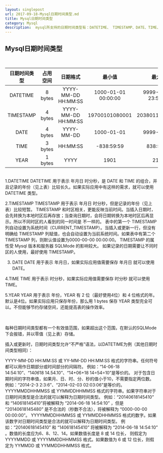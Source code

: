 ```yaml
---
layout: singlepost
url: 2017-09-18-Mysql日期时间类型.md
title: Mysql日期时间类型
category: Mysql
description:  mysql所支持的日期时间类型有：DATETIME、 TIMESTAMP、DATE、TIME、YEAR。
---
```

## Mysql日期时间类型
<br>

|       日期时间类型      |  占用空间	  |        日期格式            |          最小值            |  	      最大值             |     	零值表示               |
| :----------------------:  |  :------------:  |        :------------------:           |         :---------------------:          |          :-----------------:           |       :------------------------:              |
| DATETIME	 |  8 bytes	  |    YYYY-MM-DD HH:MM:SS    |    1000-01-01 00:00:00    |     9999-12-31 23:59:59     |    0000-00-00 00:00:00      |
| TIMESTAMP	 |  4 bytes	  |    YYYY-MM-DD HH:MM:SS    |	      19700101080001      |        20380119111407       |       00000000000000        |
| DATE	     |  4 bytes   |        YYYY-MM-DD         |      	1000-01-01        |           9999-12-31        |         0000-00-00          |
| TIME	     |  3 bytes   |         HH:MM:SS	      |         -838:59:59	      |            838:59:59        |           00:00:00          |
| YEAR	     |  1 bytes   |           YYYY	          |             1901          |               2155          |             0000            |

<br>
1.DATETIME
  DATETIME 用于表示 年月日 时分秒，是 DATE 和 TIME 的组合，并且记录的年份（见上表）比较长久。如果实际应用中有这样的需求，就可以使用 DATETIME 类型。
  <br>

2.TIMESTAMP
  TIMESTAMP 用于表示 年月日 时分秒，但是记录的年份（见上表）比较短暂。
  TIMESTAMP 和时区相关，更能反映当前时间。当插入日期时，会先转换为本地时区后再存放；当查询日期时，会将日期转换为本地时区后再显示。所以不同时区的人看到的同一时间是  不一样的。
  表中的第一个 TIMESTAMP 列自动设置为系统时间（CURRENT_TIMESTAMP）。当插入或更新一行，但没有明确给 TIMESTAMP 列赋值，也会自动设置为当前系统时间。如果表中有第二个 TIMESTAMP 列，则默认值设置为0000-00-00 00:00:00。
  TIMESTAMP 的属性受 Mysql 版本和服务器 SQLMode 的影响较大。
  如果记录的日期需要让不同时区的人使用，最好使用 TIMESTAMP。
  <br>
  
3. DATE
   DATE 用于表示 年月日，如果实际应用值需要保存 年月日 就可以使用 DATE。
   <br>
   
4.TIME
  TIME 用于表示 时分秒，如果实际应用值需要保存 时分秒 就可以使用 TIME。
  <br>
  
5.YEAR
  YEAR 用于表示 年份，YEAR 有 2 位（最好使用4位）和 4 位格式的年。 默认是4位。如果实际应用只保存年份，那么用 1 bytes 保存 YEAR 类型完全可以。不但能够节约存储空间，还能提高表的操作效率。
  <br>
  <br>
  <br>
  
  每种日期时间类型都有一个有效值范围，如果超出这个范围，在默认的SQLMode下会报错，并以零值（见上表）存储。
  <br>
  
  插入或更新时，日期时间类型允许“不严格”语法，以DATETIME为例（其他日期时间类型相同）：
  <br>
  
  YYYY-MM-DD HH:MM:SS 或 YY-MM-DD HH:MM:SS 格式的字符串。任何符号都可以用作日期部分或时间部分的间隔符。
  例如：“14-06-18 14:54:10”、“14*06*18 14.54.10”、“14+06+18 14=54=10”是等价的。
  对于包含日期时间的字符串值，如果月、日、时、分、秒的值小于10，不需要指定两位数。例如：“2014-2-3 2:3:6”、“2014-02-03 02:03:06”是等价的。
  YYYYMMDDHHMMSS 或 YYMMDDHHMMSS 格式的字符串。如果字符串对于日期时间类型是合法的就可以解释为日期时间类型。
  例如：“20140618145410” 和 “140618145410”将被解释为 “2014-06-18 14:54:10” ，但是 “20140618145480” 是不合法的（秒数不合法），将被解释为 “0000-00-00 00:00:00”。
  YYYYMMDDHHMMSS 或 YYMMDDHHMMSS 格式的数字。如果该数字对日期时间类型是合法的就可以解释为日期时间类型。
  例如：“20140618145410” 和 “140618145410” 将被解释为 “2014-06-18 14:54:10” 。数值的长度应为6、8、12、14。如果数值长度是 8 或 14 位长，
  则假定为 YYYYMMDD 或 YYYYMMDDHHMMSS 格式。如果数值为 6 或 12 位长，则假定为 YYMMDD 或 YYMMDDHHMMSS 格式。
  
  

